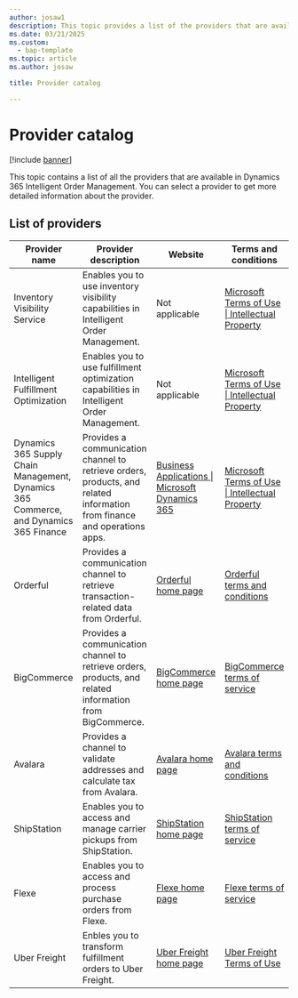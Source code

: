 ```yaml
---
author: josaw1
description: This topic provides a list of the providers that are available in Dynamics 365 Intelligent Order Management.
ms.date: 03/21/2025
ms.custom: 
  - bap-template
ms.topic: article
ms.author: josaw

title: Provider catalog

---
```


# Provider catalog

[!include [banner](includes/banner.md)]


This topic contains a list of all the providers that are available in Dynamics 365 Intelligent Order Management. You can select a provider to get more detailed information about the provider.

## List of providers

| **Provider name**                       | **Provider description**                                                                                                             | **Website**                                                                                     | **Terms and conditions**                                                                                                |
|-----------------------------------------|--------------------------------------------------------------------------------------------------------------------------------------|-------------------------------------------------------------------------------------------------|-------------------------------------------------------------------------------------------------------------------------|
| Inventory Visibility Service            | Enables you to use inventory visibility capabilities in Intelligent Order Management.                                                | Not applicable                                                                                        | [Microsoft Terms of Use \| Intellectual Property](https://www.microsoft.com/legal/intellectualproperty/copyright) |
| Intelligent Fulfillment Optimization        | Enables you to use fulfillment optimization capabilities in Intelligent Order Management.                                             | Not applicable                                                                                       | [Microsoft Terms of Use \| Intellectual Property](https://www.microsoft.com/legal/intellectualproperty/copyright) |
| Dynamics 365 Supply Chain Management, Dynamics 365 Commerce, and Dynamics 365 Finance | Provides a communication channel to retrieve orders, products, and related information from finance and operations apps. | [Business Applications \| Microsoft Dynamics 365](https://dynamics.microsoft.com/)        | [Microsoft Terms of Use \| Intellectual Property](https://www.microsoft.com/legal/intellectualproperty/copyright) |
| Orderful | Provides a communication channel to retrieve transaction-related data from Orderful. | [Orderful home page](https://orderful.com/)        | [Orderful terms and conditions](https://orderful.com/terms-conditions/) |
| BigCommerce | Provides a communication channel to retrieve orders, products, and related information from BigCommerce. | [BigCommerce home page](https://www.bigcommerce.com/)      | [BigCommerce terms of service](https://shop.bigcommerce.com/terms-of-service/) |
| Avalara | Provides a channel to validate addresses and calculate tax from Avalara. | [Avalara home page](https://www.avalara.com/us/en/index.html)      | [Avalara terms and conditions](https://www.avalara.com/us/en/legal/terms.html) |
| ShipStation | Enables you to access and manage carrier pickups from ShipStation. | [ShipStation home page](https://www.shipstation.com/)      | [ShipStation terms of service](https://www.shipstation.com/terms-of-service/) |
| Flexe | Enables you to access and process purchase orders from Flexe. | [Flexe home page](https://www.flexe.com/our-approach/logistics-platform)      | [Flexe terms of service](https://d1n9pjnquucpl9.cloudfront.net/pdfs/FLEXE_TermsOfService_v2.01.pdf?mtime=20190408163328&focal=none) |
| Uber Freight | Enbles you to transform fulfillment orders to Uber Freight.  | [Uber Freight home page](https://www.uber.com/us/en/freight/)   |  [Uber Freight Terms of Use](https://www.uber.com/legal/en/document/?country=united-states&lang=en&name=uber-freight-terms-of-use) |



